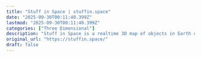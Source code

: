 ```yaml
---
title: "Stuff in Space | stuffin.space"
date: "2025-09-30T00:11:40.399Z"
lastmod: "2025-09-30T00:11:40.399Z"
categories: ["Three Dimensional"]
description: "Stuff in Space is a realtime 3D map of objects in Earth orbit, visualized using WebGL."
original_url: "https://stuffin.space/"
draft: false
---
```

